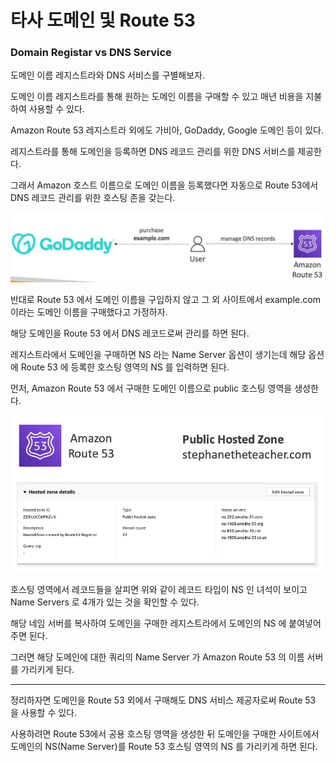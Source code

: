 # 타사 도메인 및 Route 53

### Domain Registar vs DNS Service

도메인 이름 레지스트라와 DNS 서비스를 구별해보자.

도메인 이름 레지스트라를 통해 원하는 도메인 이름을 구매할 수 있고 매년 비용을 지불하여 사용할 수 있다.

Amazon Route 53 레지스트라 외에도 가비아, GoDaddy, Google 도메인 등이 있다.

레지스트라를 통해 도메인을 등록하면 DNS 레코드 관리를 위한 DNS 서비스를 제공한다.

그래서 Amazon 호스트 이름으로 도메인 이름을 등록했다면 자동으로 Route 53에서 DNS 레코드 관리를 위한 호스팅 존을 갖는다.

![](images/20.png)

반대로 Route 53 에서 도메인 이름을 구입하지 않고 그 외 사이트에서 example.com 이라는 도메인 이름을 구매했다고 가정하자.

해당 도메인을 Route 53 에서 DNS 레코드로써 관리를 하면 된다.

레지스트라에서 도메인을 구매하면 NS 라는 Name Server 옵션이 생기는데 해당 옵션에 Route 53 에 등록한 호스팅 영역의 NS 를 입력하면 된다.

먼저, Amazon Route 53 에서 구매한 도메인 이름으로 public 호스팅 영역을 생성한다.

![](images/21.png)

호스팅 영역에서 레코드들을 살피면 위와 같이 레코드 타입이 NS 인 녀석이 보이고 Name Servers 로 4개가 있는 것을 확인할 수 있다.

해당 네임 서버를 복사하여 도메인을 구매한 레지스트라에서 도메인의 NS 에 붙여넣어 주면 된다.

그러면 해당 도메인에 대한 쿼리의 Name Server 가 Amazon Route 53 의 이름 서버를 가리키게 된다.

***

정리하자면 도메인을 Route 53 외에서 구매해도 DNS 서비스 제공자로써 Route 53 을 사용할 수 있다.

사용하려면 Route 53에서 공용 호스팅 영역을 생성한 뒤 도메인을 구매한 사이트에서 도메인의 NS(Name Server)를 Route 53 호스팅 영역의 NS 를 가리키게 하면 된다.


